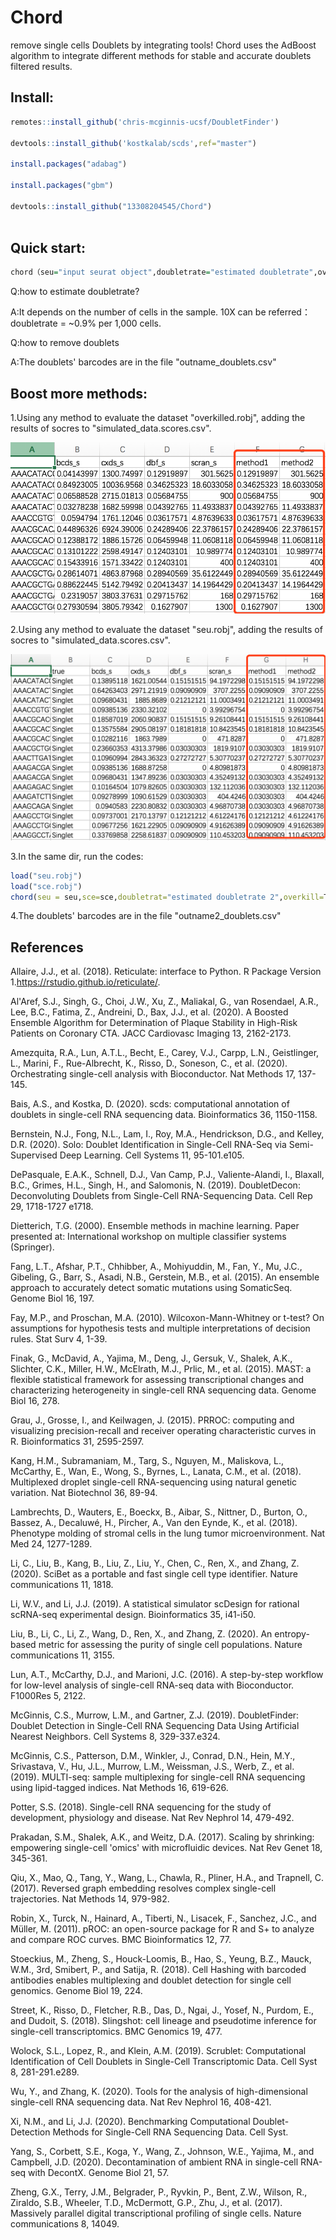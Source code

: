 # Chord
remove single cells Doublets by integrating tools! 
Chord uses the AdBoost algorithm to integrate different methods for stable and accurate doublets filtered results. 

## Install:
```R
remotes::install_github('chris-mcginnis-ucsf/DoubletFinder') 

devtools::install_github('kostkalab/scds',ref="master")

install.packages("adabag")

install.packages("gbm")

devtools::install_github("13308204545/Chord") 
   
```
## Quick start:
```R
chord（seu="input seurat object",doubletrate="estimated doubletrate",overkill=T,outname="the name you want"）
```
Q:how to estimate doubletrate? 

A:It depends on the number of cells in the sample. 10X can be referred：doubletrate = ~0.9% per 1,000 cells.  

Q:how to remove doublets 

A:The doublets' barcodes are in the file "outname_doublets.csv" 

## Boost more methods:
1.Using any method to evaluate the dataset "overkilled.robj", adding the results of socres to "simulated_data.scores.csv".

![image](https://github.com/13308204545/Chord/blob/main/pictures/readme1.png)

2.Using any method to evaluate the dataset "seu.robj", adding the results of socres to "simulated_data.scores.csv".

![image](https://github.com/13308204545/Chord/blob/main/pictures/readme2.png)

3.In the same dir, run the codes:
```R
load("seu.robj")
load("sce.robj")
chord(seu = seu,sce=sce,doubletrat="estimated doubletrate 2",overkill=T,outname="the name you want 2",addmethods1 ="real_data.scores.csv",addmethods2 = "simulated_data.scores.csv" )
```

4.The doublets' barcodes are in the file "outname2_doublets.csv" 

## References

Allaire, J.J., et al. (2018). Reticulate: interface to Python. R Package Version 1.https://rstudio.github.io/reticulate/.

Al'Aref, S.J., Singh, G., Choi, J.W., Xu, Z., Maliakal, G., van Rosendael, A.R., Lee, B.C., Fatima, Z., Andreini, D., Bax, J.J., et al. (2020). A Boosted Ensemble Algorithm for Determination of Plaque Stability in High-Risk Patients on Coronary CTA. JACC Cardiovasc Imaging 13, 2162-2173.

Amezquita, R.A., Lun, A.T.L., Becht, E., Carey, V.J., Carpp, L.N., Geistlinger, L., Marini, F., Rue-Albrecht, K., Risso, D., Soneson, C., et al. (2020). Orchestrating single-cell analysis with Bioconductor. Nat Methods 17, 137-145.

Bais, A.S., and Kostka, D. (2020). scds: computational annotation of doublets in single-cell RNA sequencing data. Bioinformatics 36, 1150-1158.

Bernstein, N.J., Fong, N.L., Lam, I., Roy, M.A., Hendrickson, D.G., and Kelley, D.R. (2020). Solo: Doublet Identification in Single-Cell RNA-Seq via Semi-Supervised Deep Learning. Cell Systems 11, 95-101.e105.

DePasquale, E.A.K., Schnell, D.J., Van Camp, P.J., Valiente-Alandi, I., Blaxall, B.C., Grimes, H.L., Singh, H., and Salomonis, N. (2019). DoubletDecon: Deconvoluting Doublets from Single-Cell RNA-Sequencing Data. Cell Rep 29, 1718-1727 e1718.

Dietterich, T.G. (2000). Ensemble methods in machine learning. Paper presented at: International workshop on multiple classifier systems (Springer).

Fang, L.T., Afshar, P.T., Chhibber, A., Mohiyuddin, M., Fan, Y., Mu, J.C., Gibeling, G., Barr, S., Asadi, N.B., Gerstein, M.B., et al. (2015). An ensemble approach to accurately detect somatic mutations using SomaticSeq. Genome Biol 16, 197.

Fay, M.P., and Proschan, M.A. (2010). Wilcoxon-Mann-Whitney or t-test? On assumptions for hypothesis tests and multiple interpretations of decision rules. Stat Surv 4, 1-39.

Finak, G., McDavid, A., Yajima, M., Deng, J., Gersuk, V., Shalek, A.K., Slichter, C.K., Miller, H.W., McElrath, M.J., Prlic, M., et al. (2015). MAST: a flexible statistical framework for assessing transcriptional changes and characterizing heterogeneity in single-cell RNA sequencing data. Genome Biol 16, 278.

Grau, J., Grosse, I., and Keilwagen, J. (2015). PRROC: computing and visualizing precision-recall and receiver operating characteristic curves in R. Bioinformatics 31, 2595-2597.

Kang, H.M., Subramaniam, M., Targ, S., Nguyen, M., Maliskova, L., McCarthy, E., Wan, E., Wong, S., Byrnes, L., Lanata, C.M., et al. (2018). Multiplexed droplet single-cell RNA-sequencing using natural genetic variation. Nat Biotechnol 36, 89-94.

Lambrechts, D., Wauters, E., Boeckx, B., Aibar, S., Nittner, D., Burton, O., Bassez, A., Decaluwé, H., Pircher, A., Van den Eynde, K., et al. (2018). Phenotype molding of stromal cells in the lung tumor microenvironment. Nat Med 24, 1277-1289.

Li, C., Liu, B., Kang, B., Liu, Z., Liu, Y., Chen, C., Ren, X., and Zhang, Z. (2020). SciBet as a portable and fast single cell type identifier. Nature communications 11, 1818.

Li, W.V., and Li, J.J. (2019). A statistical simulator scDesign for rational scRNA-seq experimental design. Bioinformatics 35, i41-i50.

Liu, B., Li, C., Li, Z., Wang, D., Ren, X., and Zhang, Z. (2020). An entropy-based metric for assessing the purity of single cell populations. Nature communications 11, 3155.

Lun, A.T., McCarthy, D.J., and Marioni, J.C. (2016). A step-by-step workflow for low-level analysis of single-cell RNA-seq data with Bioconductor. F1000Res 5, 2122.

McGinnis, C.S., Murrow, L.M., and Gartner, Z.J. (2019). DoubletFinder: Doublet Detection in Single-Cell RNA Sequencing Data Using Artificial Nearest Neighbors. Cell Systems 8, 329-337.e324.

McGinnis, C.S., Patterson, D.M., Winkler, J., Conrad, D.N., Hein, M.Y., Srivastava, V., Hu, J.L., Murrow, L.M., Weissman, J.S., Werb, Z., et al. (2019). MULTI-seq: sample multiplexing for single-cell RNA sequencing using lipid-tagged indices. Nat Methods 16, 619-626.

Potter, S.S. (2018). Single-cell RNA sequencing for the study of development, physiology and disease. Nat Rev Nephrol 14, 479-492.

Prakadan, S.M., Shalek, A.K., and Weitz, D.A. (2017). Scaling by shrinking: empowering single-cell 'omics' with microfluidic devices. Nat Rev Genet 18, 345-361.

Qiu, X., Mao, Q., Tang, Y., Wang, L., Chawla, R., Pliner, H.A., and Trapnell, C. (2017). Reversed graph embedding resolves complex single-cell trajectories. Nat Methods 14, 979-982.

Robin, X., Turck, N., Hainard, A., Tiberti, N., Lisacek, F., Sanchez, J.C., and Müller, M. (2011). pROC: an open-source package for R and S+ to analyze and compare ROC curves. BMC Bioinformatics 12, 77.

Stoeckius, M., Zheng, S., Houck-Loomis, B., Hao, S., Yeung, B.Z., Mauck, W.M., 3rd, Smibert, P., and Satija, R. (2018). Cell Hashing with barcoded antibodies enables multiplexing and doublet detection for single cell genomics. Genome Biol 19, 224.

Street, K., Risso, D., Fletcher, R.B., Das, D., Ngai, J., Yosef, N., Purdom, E., and Dudoit, S. (2018). Slingshot: cell lineage and pseudotime inference for single-cell transcriptomics. BMC Genomics 19, 477.

Wolock, S.L., Lopez, R., and Klein, A.M. (2019). Scrublet: Computational Identification of Cell Doublets in Single-Cell Transcriptomic Data. Cell Syst 8, 281-291.e289.

Wu, Y., and Zhang, K. (2020). Tools for the analysis of high-dimensional single-cell RNA sequencing data. Nat Rev Nephrol 16, 408-421.

Xi, N.M., and Li, J.J. (2020). Benchmarking Computational Doublet-Detection Methods for Single-Cell RNA Sequencing Data. Cell Syst.

Yang, S., Corbett, S.E., Koga, Y., Wang, Z., Johnson, W.E., Yajima, M., and Campbell, J.D. (2020). Decontamination of ambient RNA in single-cell RNA-seq with DecontX. Genome Biol 21, 57.

Zheng, G.X., Terry, J.M., Belgrader, P., Ryvkin, P., Bent, Z.W., Wilson, R., Ziraldo, S.B., Wheeler, T.D., McDermott, G.P., Zhu, J., et al. (2017). Massively parallel digital transcriptional profiling of single cells. Nature communications 8, 14049.

